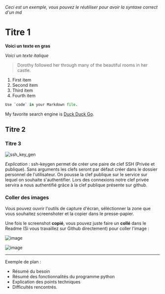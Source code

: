 _Ceci est un exemple, vous pouvez le réutiliser pour avoir la syntaxe correct d'un md_

# Titre 1 

**Voici un texte en gras**

*Voici un texte italique*

> Dorothy followed her through many of the beautiful rooms in her castle.

1. First item
2. Second item
3. Third item
4. Fourth item 

```python
Use `code` in your Markdown file.
```

My favorite search engine is [Duck Duck Go](https://duckduckgo.com).

## Titre 2 

### Titre 3

![ssh_key_gen](https://i.imgur.com/LpA9gjE.png)

_Explication_ : ssh-keygen permet de créer une paire de clef SSH (Privée et publique). Sans arguments les clefs seront par défaut créer dans le dossier personnel de l'utilisateur.
On pousse la clef publique sur le service sur lequel on souhaite s'authentifier. Lors des connexions notre clef privée servira a nous authentifié grâce à la clef publique présente sur github. 


### Coller des images

Vous pouvez ouvrir l'outils de capture d'écran, séléctionner la zone que vous souhaitez screenshoter et la copier dans le presse-papier.

Une fois le screenshot **copié**, vous pouvez juste faire un **collé** dans le Readme (Si vous travaillez sur Github directement) pour coller l'image : 

![image](https://user-images.githubusercontent.com/51991304/148035706-33af12e1-9997-49ec-84ce-de9806431681.png)


![image](https://user-images.githubusercontent.com/51991304/148035444-6f371345-bb5b-4951-ba4f-1e4d7274e0fd.png)



------------------------------------------------------------------------------------------------------------------------------------------------------------

Exemple de plan : 

- Résumé du besoin
- Résumé des fonctionnalités du programme python 
- Explication des points techniques
- Difficultés rencontrés.
